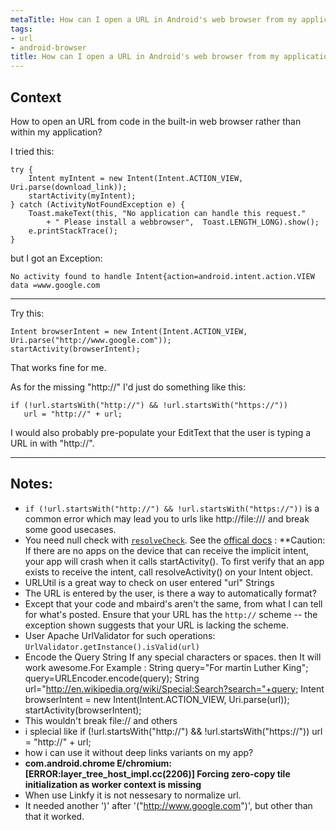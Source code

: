 ```yaml
---
metaTitle: How can I open a URL in Android's web browser from my application
tags:
- url
- android-browser
title: How can I open a URL in Android's web browser from my application
---
```


## Context

How to open an URL from code in the built-in web browser rather than within my application?


I tried this: 



```
try {
    Intent myIntent = new Intent(Intent.ACTION_VIEW, Uri.parse(download_link));
    startActivity(myIntent);
} catch (ActivityNotFoundException e) {
    Toast.makeText(this, "No application can handle this request."
        + " Please install a webbrowser",  Toast.LENGTH_LONG).show();
    e.printStackTrace();
}

```

but I got an Exception:



```
No activity found to handle Intent{action=android.intent.action.VIEW data =www.google.com

```


---

Try this:



```
Intent browserIntent = new Intent(Intent.ACTION_VIEW, Uri.parse("http://www.google.com"));
startActivity(browserIntent);

```

That works fine for me.


As for the missing "http://" I'd just do something like this:



```
if (!url.startsWith("http://") && !url.startsWith("https://"))
   url = "http://" + url;

```

I would also probably pre-populate your EditText that the user is typing a URL in with "http://".



---

## Notes:

- `if (!url.startsWith("http://") && !url.startsWith("https://"))` is a common error which may lead you to urls like http://file:/// and break some good usecases.
- You need null check with [`resolveCheck`](https://developer.android.com/intl/ja/reference/android/content/Intent.html#resolveActivity(android.content.pm.PackageManager)). See the [offical docs](https://developer.android.com/intl/ja/guide/components/intents-common.html) : **Caution: If there are no apps on the device that can receive the implicit intent, your app will crash when it calls startActivity(). To first verify that an app exists to receive the intent, call resolveActivity() on your Intent object.
- URLUtil is a great way to check on user entered "url" Strings
- The URL is entered by the user, is there a way to automatically format?
- Except that your code and mbaird's aren't the same, from what I can tell for what's posted. Ensure that your URL has the `http://` scheme -- the exception shown suggests that your URL is lacking the scheme.
- User Apache UrlValidator for such operations: `UrlValidator.getInstance().isValid(url)`
- Encode the Query String 
  If any special characters or spaces. then It will work awesome.For Example :
   String query="For martin Luther King";
  query=URLEncoder.encode(query);
  String url="http://en.wikipedia.org/wiki/Special:Search?search="+query;
  Intent browserIntent = new Intent(Intent.ACTION_VIEW, Uri.parse(url));
  startActivity(browserIntent);
- This wouldn't break file:// and others
- i splecial like if (!url.startsWith("http://") && !url.startsWith("https://"))
   url = "http://" + url;
- how i can use it without deep links variants on my app?
- **com.android.chrome E/chromium: [ERROR:layer_tree_host_impl.cc(2206)] Forcing zero-copy tile initialization as worker context is missing**
- When use Linkfy it is not nessesary to normalize url.
- It needed another ')' after '("http://www.google.com")', but other than that it worked.

